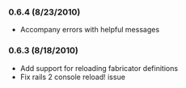 ### 0.6.4 (8/23/2010) ###

* Accompany errors with helpful messages


### 0.6.3 (8/18/2010) ###

* Add support for reloading fabricator definitions
* Fix rails 2 console reload! issue
